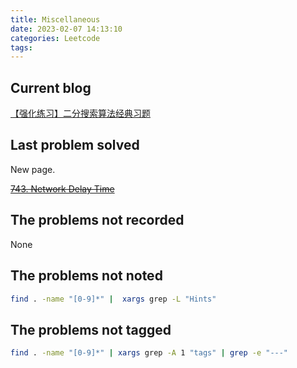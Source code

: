 ```yaml
---
title: Miscellaneous
date: 2023-02-07 14:13:10
categories: Leetcode
tags:
---
```


## Current blog

[【强化练习】二分搜索算法经典习题](https://appktavsiei5995.pc.xiaoe-tech.com/p/t_pc/course_pc_detail/image_text/i_62a07736e4b01a485209b0b4?product_id=p_62655effe4b0812e1790ecd7&content_app_id=&type=8&parent_pro_id=p_62654124e4b09dda125f9a8d)

## Last problem solved

New page.

~~[743. Network Delay Time](https://leetcode.com/problems/network-delay-time/)~~

## The problems not recorded

None

## The problems not noted

```bash
find . -name "[0-9]*" |  xargs grep -L "Hints"
```

## The problems not tagged

```bash
find . -name "[0-9]*" | xargs grep -A 1 "tags" | grep -e "---"
```
